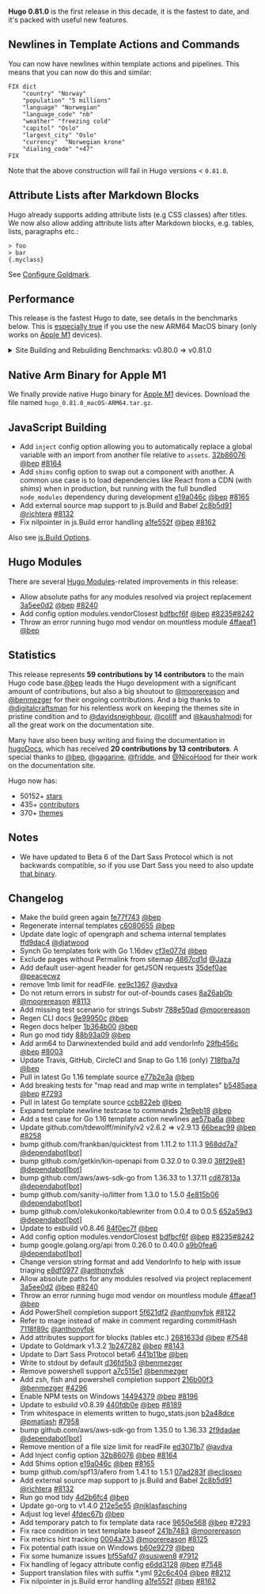 **Hugo 0.81.0** is the first release in this decade, it is the fastest to date, and it's packed with useful new features.

## Newlines in Template Actions and Commands

You can now have newlines within template actions and pipelines. This means that you can now do this and similar:

```go-html-template
FIX dict 
	"country" "Norway" 
	"population" "5 millions"
	"language" "Norwegian"
	"language_code" "nb"
	"weather" "freezing cold"
	"capitol" "Oslo"
	"largest_city" "Oslo"
	"currency"  "Norwegian krone"
	"dialing_code" "+47" 
FIX
```

Note that the above construction will fail in Hugo versions < `0.81.0`.

## Attribute Lists after Markdown Blocks

Hugo already supports adding attribute lists (e.g CSS classes) after titles. We now also allow adding attribute lists after Markdown blocks, e.g. tables, lists, paragraphs etc.:

```
> foo
> bar
{.myclass}
```

See [Configure Goldmark](https://gohugo.io/getting-started/configuration-markup#goldmark).


## Performance

This release is the fastest Hugo to date, see details in the benchmarks below. This is [especially true](https://gohugo.io/news/hugo-macos-intel-vs-arm/) if you use the new ARM64 MacOS binary (only works on [Apple M1](https://en.wikipedia.org/wiki/Apple_M1) devices).

<details>
  <summary>Site Building and Rebuilding Benchmarks: v0.80.0 => v0.81.0 </summary>

```
name                                      old time/op    new time/op    delta
SiteNew/Edit_Bundle_with_image-16            771µs ± 6%     817µs ± 7%     ~     (p=0.200 n=4+4)
SiteNew/Edit_Bundle_with_JSON_file-16        728µs ± 2%     737µs ± 1%     ~     (p=0.343 n=4+4)
SiteNew/Edit_Tags_and_categories-16         16.6ms ± 5%    16.3ms ± 3%     ~     (p=0.686 n=4+4)
SiteNew/Edit_Canonify_URLs-16               29.4ms ± 6%    26.9ms ± 4%   -8.37%  (p=0.029 n=4+4)
SiteNew/Edit_Deep_content_tree-16           33.8ms ± 3%    31.2ms ± 3%   -7.53%  (p=0.029 n=4+4)
SiteNew/Edit_Many_HTML_templates-16         12.1ms ± 2%    11.6ms ± 1%   -3.94%  (p=0.029 n=4+4)
SiteNew/Edit_Page_collections-16            20.6ms ± 1%    19.8ms ± 0%   -3.57%  (p=0.029 n=4+4)
SiteNew/Edit_List_terms-16                  3.91ms ± 1%    3.81ms ± 2%   -2.52%  (p=0.029 n=4+4)
SiteNew/Regular_Bundle_with_image-16        6.15ms ± 2%    5.53ms ± 2%  -10.11%  (p=0.029 n=4+4)
SiteNew/Regular_Bundle_with_JSON_file-16    6.26ms ± 4%    5.76ms ± 4%   -7.98%  (p=0.029 n=4+4)
SiteNew/Regular_Tags_and_categories-16      26.2ms ± 2%    25.5ms ± 1%   -2.42%  (p=0.029 n=4+4)
SiteNew/Regular_Canonify_URLs-16            34.7ms ± 8%    33.8ms ± 9%     ~     (p=0.486 n=4+4)
SiteNew/Regular_Deep_content_tree-16        43.8ms ± 1%    43.4ms ± 6%     ~     (p=0.343 n=4+4)
SiteNew/Regular_Many_HTML_templates-16      21.5ms ± 1%    19.7ms ± 2%   -8.54%  (p=0.029 n=4+4)
SiteNew/Regular_Page_collections-16         30.7ms ± 2%    28.2ms ± 1%   -8.23%  (p=0.029 n=4+4)
SiteNew/Regular_List_terms-16               9.70ms ± 1%    8.95ms ± 0%   -7.72%  (p=0.029 n=4+4)

name                                      old alloc/op   new alloc/op   delta
SiteNew/Edit_Bundle_with_image-16            437kB ± 0%     428kB ± 0%   -2.02%  (p=0.029 n=4+4)
SiteNew/Edit_Bundle_with_JSON_file-16        216kB ± 0%     207kB ± 0%   -4.20%  (p=0.029 n=4+4)
SiteNew/Edit_Tags_and_categories-16         10.4MB ± 0%     9.7MB ± 0%   -6.08%  (p=0.029 n=4+4)
SiteNew/Edit_Canonify_URLs-16               84.4MB ± 0%    85.2MB ± 0%   +0.87%  (p=0.029 n=4+4)
SiteNew/Edit_Deep_content_tree-16           26.6MB ± 0%    25.6MB ± 0%   -3.57%  (p=0.029 n=4+4)
SiteNew/Edit_Many_HTML_templates-16         6.03MB ± 0%    5.75MB ± 0%   -4.57%  (p=0.029 n=4+4)
SiteNew/Edit_Page_collections-16            14.8MB ± 0%    14.2MB ± 0%   -4.10%  (p=0.029 n=4+4)
SiteNew/Edit_List_terms-16                  1.83MB ± 0%    1.73MB ± 0%   -5.51%  (p=0.029 n=4+4)
SiteNew/Regular_Bundle_with_image-16        1.93MB ± 0%    1.90MB ± 0%   -1.43%  (p=0.029 n=4+4)
SiteNew/Regular_Bundle_with_JSON_file-16    1.72MB ± 0%    1.69MB ± 0%   -1.72%  (p=0.029 n=4+4)
SiteNew/Regular_Tags_and_categories-16      14.3MB ± 0%    13.6MB ± 0%   -4.80%  (p=0.029 n=4+4)
SiteNew/Regular_Canonify_URLs-16            89.7MB ± 0%    90.2MB ± 0%   +0.61%  (p=0.029 n=4+4)
SiteNew/Regular_Deep_content_tree-16        30.4MB ± 0%    29.2MB ± 0%   -3.95%  (p=0.029 n=4+4)
SiteNew/Regular_Many_HTML_templates-16      9.26MB ± 0%    8.94MB ± 0%   -3.47%  (p=0.029 n=4+4)
SiteNew/Regular_Page_collections-16         18.5MB ± 0%    17.7MB ± 0%   -4.25%  (p=0.029 n=4+4)
SiteNew/Regular_List_terms-16               4.00MB ± 0%    3.85MB ± 0%   -3.55%  (p=0.029 n=4+4)

name                                      old allocs/op  new allocs/op  delta
SiteNew/Edit_Bundle_with_image-16            3.99k ± 0%     4.07k ± 0%   +1.80%  (p=0.029 n=4+4)
SiteNew/Edit_Bundle_with_JSON_file-16        3.99k ± 0%     4.06k ± 0%   +1.81%  (p=0.029 n=4+4)
SiteNew/Edit_Tags_and_categories-16           241k ± 0%      245k ± 0%   +1.67%  (p=0.029 n=4+4)
SiteNew/Edit_Canonify_URLs-16                 364k ± 0%      321k ± 0%  -11.78%  (p=0.029 n=4+4)
SiteNew/Edit_Deep_content_tree-16             264k ± 0%      268k ± 0%   +1.53%  (p=0.029 n=4+4)
SiteNew/Edit_Many_HTML_templates-16          90.3k ± 0%     91.0k ± 0%   +0.83%  (p=0.029 n=4+4)
SiteNew/Edit_Page_collections-16              153k ± 0%      156k ± 0%   +1.46%  (p=0.029 n=4+4)
SiteNew/Edit_List_terms-16                   30.4k ± 0%     30.9k ± 0%   +1.54%  (p=0.029 n=4+4)
SiteNew/Regular_Bundle_with_image-16         23.3k ± 0%     23.1k ± 0%   -0.57%  (p=0.029 n=4+4)
SiteNew/Regular_Bundle_with_JSON_file-16     23.3k ± 0%     23.1k ± 0%   -0.59%  (p=0.029 n=4+4)
SiteNew/Regular_Tags_and_categories-16        284k ± 0%      288k ± 0%   +1.58%  (p=0.029 n=4+4)
SiteNew/Regular_Canonify_URLs-16              387k ± 0%      343k ± 0%  -11.41%  (p=0.029 n=4+4)
SiteNew/Regular_Deep_content_tree-16          307k ± 0%      309k ± 0%   +0.52%  (p=0.029 n=4+4)
SiteNew/Regular_Many_HTML_templates-16        129k ± 0%      129k ± 0%   +0.35%  (p=0.029 n=4+4)
SiteNew/Regular_Page_collections-16           199k ± 0%      200k ± 0%   +0.55%  (p=0.029 n=4+4)
SiteNew/Regular_List_terms-16                53.5k ± 0%     53.4k ± 0%   -0.18%  (p=0.029 n=4+4)
```
</details>

## Native Arm Binary for Apple M1

We finally provide native Hugo binary for [Apple M1](https://en.wikipedia.org/wiki/Apple_M1) devices. Download the file named `hugo_0.81.0_macOS-ARM64.tar.gz`.

## JavaScript Building

* Add `inject` config option allowing you to automatically replace a global variable with an import from another file relative to `assets`. [32b86076](https://github.com/gohugoio/hugo/commit/32b86076ee1c0833b538b84e1cc9e6d79babecf2) [@bep](https://github.com/bep) [#8164](https://github.com/gohugoio/hugo/issues/8164)
* Add `shims` config option to swap out a component with another. A common use case is to load dependencies like React from a CDN  (with _shims_) when in production, but running with the full bundled `node_modules` dependency during development [e19a046c](https://github.com/gohugoio/hugo/commit/e19a046c4be9b0654884259b9df94f41561e4fc3) [@bep](https://github.com/bep) [#8165](https://github.com/gohugoio/hugo/issues/8165)
* Add external source map support to js.Build and Babel [2c8b5d91](https://github.com/gohugoio/hugo/commit/2c8b5d9165011c4b24b494e661ae60dfc7bb7d1b) [@richtera](https://github.com/richtera) [#8132](https://github.com/gohugoio/hugo/issues/8132)
* Fix nilpointer in js.Build error handling [a1fe552f](https://github.com/gohugoio/hugo/commit/a1fe552fc9e622a15010a94281f604eb85bebd84) [@bep](https://github.com/bep) [#8162](https://github.com/gohugoio/hugo/issues/8162)

Also see [js.Build Options](https://gohugo.io/hugo-pipes/js#options).

## Hugo Modules

There are several [Hugo Modules](https://gohugo.io/hugo-modules/)-related improvements in this release:

* Allow absolute paths for any modules resolved via project replacement [3a5ee0d2](https://github.com/gohugoio/hugo/commit/3a5ee0d2d6e344b12efc7a97354ec3480c4c578b) [@bep](https://github.com/bep) [#8240](https://github.com/gohugoio/hugo/issues/8240)
* Add config option modules.vendorClosest [bdfbcf6f](https://github.com/gohugoio/hugo/commit/bdfbcf6f4b4ab53a617ab76f72e8aa28da6067de) [@bep](https://github.com/bep) [#8235](https://github.com/gohugoio/hugo/issues/8235)[#8242](https://github.com/gohugoio/hugo/issues/8242)
* Throw an error running hugo mod vendor on mountless module [4ffaeaf1](https://github.com/gohugoio/hugo/commit/4ffaeaf15536596c94dc73b393ca7894e3bd5e2c) [@bep](https://github.com/bep) 


## Statistics

This release represents **59 contributions by 14 contributors** to the main Hugo code base.[@bep](https://github.com/bep) leads the Hugo development with a significant amount of contributions, but also a big shoutout to [@moorereason](https://github.com/moorereason) and [@benmezger](https://github.com/benmezger) for their ongoing contributions. And a big thanks to [@digitalcraftsman](https://github.com/digitalcraftsman) for his relentless work on keeping the themes site in pristine condition and to [@davidsneighbour](https://github.com/davidsneighbour), [@coliff](https://github.com/coliff) and [@kaushalmodi](https://github.com/kaushalmodi) for all the great work on the documentation site.

Many have also been busy writing and fixing the documentation in [hugoDocs](https://github.com/gohugoio/hugoDocs), 
which has received **20 contributions by 13 contributors**. A special thanks to [@bep](https://github.com/bep), [@gagarine](https://github.com/gagarine), [@fridde](https://github.com/fridde), and [@NicoHood](https://github.com/NicoHood) for their work on the documentation site.


Hugo now has:

* 50152+ [stars](https://github.com/gohugoio/hugo/stargazers)
* 435+ [contributors](https://github.com/gohugoio/hugo/graphs/contributors)
* 370+ [themes](http://themes.gohugo.io/)


## Notes

* We have updated to Beta 6 of the Dart Sass Protocol which is not backwards compatible, so if you use Dart Sass you need to also update [that binary](https://gohugo.io/hugo-pipes/scss-sass/#options).

## Changelog

* Make the build green again [fe77f743](https://github.com/gohugoio/hugo/commit/fe77f7434bc0d7a9b54af69014eb28dbea2b236b) [@bep](https://github.com/bep) 
* Regenerate internal templates [c6080655](https://github.com/gohugoio/hugo/commit/c60806550a21062936b0d02708c9a8c240cafa9d) [@bep](https://github.com/bep) 
* Update date logic of opengraph and schema internal templates [ffd9dac4](https://github.com/gohugoio/hugo/commit/ffd9dac4218b8f1709de04f7131ca661715fc481) [@djatwood](https://github.com/djatwood) 
* Synch Go templates fork with Go 1.16dev [cf3e077d](https://github.com/gohugoio/hugo/commit/cf3e077da304e6f4d7c22f8296e1382335d055c6) [@bep](https://github.com/bep) 
* Exclude pages without Permalink from sitemap [4867cd1d](https://github.com/gohugoio/hugo/commit/4867cd1dea34ee53fb73cede2bcff4792e470104) [@Jaza](https://github.com/Jaza) 
* Add default user-agent header for getJSON requests [35def0ae](https://github.com/gohugoio/hugo/commit/35def0ae4560bb86febd12663bf5602485ad4b20) [@peacecwz](https://github.com/peacecwz) 
* remove 1mb limit for readFile. [ee9c1367](https://github.com/gohugoio/hugo/commit/ee9c1367635eab446fcf9baa1ab8b4066882548e) [@avdva](https://github.com/avdva) 
* Do not return errors in substr for out-of-bounds cases [8a26ab0b](https://github.com/gohugoio/hugo/commit/8a26ab0bc5dd9fa34e1362681fc08b0e522cd4ea) [@moorereason](https://github.com/moorereason) [#8113](https://github.com/gohugoio/hugo/issues/8113)
* Add missing test scenario for strings.Substr [788e50ad](https://github.com/gohugoio/hugo/commit/788e50ad3a55609ed49ce0b7ee98965c181fe9cf) [@moorereason](https://github.com/moorereason) 
* Regen CLI docs [9e99950c](https://github.com/gohugoio/hugo/commit/9e99950c6ebf82c85ee52a8de85e284a506a2f90) [@bep](https://github.com/bep) 
* Regen docs helper [1b364b00](https://github.com/gohugoio/hugo/commit/1b364b003f68df3adb1644769fe69810d85e3897) [@bep](https://github.com/bep) 
* Run go mod tidy [88b93a09](https://github.com/gohugoio/hugo/commit/88b93a09dc79518d7fbd14681eeeea3411dab1dd) [@bep](https://github.com/bep) 
* Add arm64 to Darwinextended build and add vendorInfo [29fb456c](https://github.com/gohugoio/hugo/commit/29fb456c9e63ee1a2314bf4a7227a5146e7f9b31) [@bep](https://github.com/bep) [#8003](https://github.com/gohugoio/hugo/issues/8003)
* Update Travis, GitHub, CircleCI and Snap to Go 1.16 (only) [718fba7d](https://github.com/gohugoio/hugo/commit/718fba7d63424017cb3b9774c33e7acc69c68af6) [@bep](https://github.com/bep) 
* Pull in latest Go 1.16 template source [e77b2e3a](https://github.com/gohugoio/hugo/commit/e77b2e3aa0b24c5ca960905772335b27845705eb) [@bep](https://github.com/bep) 
* Add breaking tests for "map read and map write in templates" [b5485aea](https://github.com/gohugoio/hugo/commit/b5485aeae7e1f73f18835fbf0b8eedc305d450d0) [@bep](https://github.com/bep) [#7293](https://github.com/gohugoio/hugo/issues/7293)
* Pull in latest Go template source [ccb822eb](https://github.com/gohugoio/hugo/commit/ccb822eb5afad210432eb46ec3727e3536a87f58) [@bep](https://github.com/bep) 
* Expand template newline testcase to commands [21e9eb18](https://github.com/gohugoio/hugo/commit/21e9eb18acc2a2f8d8b97f096615b836e65091a2) [@bep](https://github.com/bep) 
* Add a test case for Go 1.16 template action newlines [ae57ba6a](https://github.com/gohugoio/hugo/commit/ae57ba6a9dee87347fa2d5e8c6865f390989622e) [@bep](https://github.com/bep) 
* Update github.com/tdewolff/minify/v2 v2.6.2 => v2.9.13 [66beac99](https://github.com/gohugoio/hugo/commit/66beac99c64b5e5fe7bec0bda437ba5858d49a36) [@bep](https://github.com/bep) [#8258](https://github.com/gohugoio/hugo/issues/8258)
* bump github.com/frankban/quicktest from 1.11.2 to 1.11.3 [968dd7a7](https://github.com/gohugoio/hugo/commit/968dd7a711063934af84bd1c017c58a1e66f51bb) [@dependabot[bot]](https://github.com/apps/dependabot) 
* bump github.com/getkin/kin-openapi from 0.32.0 to 0.39.0 [38f29e81](https://github.com/gohugoio/hugo/commit/38f29e817f2058ed56f96fb8e628315f3ab5d7f9) [@dependabot[bot]](https://github.com/apps/dependabot) 
* bump github.com/aws/aws-sdk-go from 1.36.33 to 1.37.11 [cd87813a](https://github.com/gohugoio/hugo/commit/cd87813aa0327ec7a7e6f023dadcea5a3e6a9fef) [@dependabot[bot]](https://github.com/apps/dependabot) 
* bump github.com/sanity-io/litter from 1.3.0 to 1.5.0 [4e815b06](https://github.com/gohugoio/hugo/commit/4e815b063e4af70f21b6796688025675253bec65) [@dependabot[bot]](https://github.com/apps/dependabot) 
* bump github.com/olekukonko/tablewriter from 0.0.4 to 0.0.5 [652a59d3](https://github.com/gohugoio/hugo/commit/652a59d38523e23e39376cba9c554abbe87b198d) [@dependabot[bot]](https://github.com/apps/dependabot) 
* Update to esbuild v0.8.46 [84f0ec7f](https://github.com/gohugoio/hugo/commit/84f0ec7f80855dcc9b123418bcbf816b5efa2cdf) [@bep](https://github.com/bep) 
* Add config option modules.vendorClosest [bdfbcf6f](https://github.com/gohugoio/hugo/commit/bdfbcf6f4b4ab53a617ab76f72e8aa28da6067de) [@bep](https://github.com/bep) [#8235](https://github.com/gohugoio/hugo/issues/8235)[#8242](https://github.com/gohugoio/hugo/issues/8242)
* bump google.golang.org/api from 0.26.0 to 0.40.0 [a9b0fea6](https://github.com/gohugoio/hugo/commit/a9b0fea6a3aec658912a8db134824dee4a9b6369) [@dependabot[bot]](https://github.com/apps/dependabot) 
* Change version string format and add VendorInfo to help with issue triaging [e8df0977](https://github.com/gohugoio/hugo/commit/e8df09774534abe6131eb455b4f5c614fb438983) [@anthonyfok](https://github.com/anthonyfok) 
* Allow absolute paths for any modules resolved via project replacement [3a5ee0d2](https://github.com/gohugoio/hugo/commit/3a5ee0d2d6e344b12efc7a97354ec3480c4c578b) [@bep](https://github.com/bep) [#8240](https://github.com/gohugoio/hugo/issues/8240)
* Throw an error running hugo mod vendor on mountless module [4ffaeaf1](https://github.com/gohugoio/hugo/commit/4ffaeaf15536596c94dc73b393ca7894e3bd5e2c) [@bep](https://github.com/bep) 
* Add PowerShell completion support [5f621df2](https://github.com/gohugoio/hugo/commit/5f621df2570236a08cd21e8dd1c60502ec3db328) [@anthonyfok](https://github.com/anthonyfok) [#8122](https://github.com/gohugoio/hugo/issues/8122)
* Refer to mage instead of make in comment regarding commitHash [7118f89c](https://github.com/gohugoio/hugo/commit/7118f89cf35246767e26dcb5e747469ffa61f473) [@anthonyfok](https://github.com/anthonyfok) 
* Add attributes support for blocks (tables etc.) [2681633d](https://github.com/gohugoio/hugo/commit/2681633db8d340d2dc59cf801419874d572fc704) [@bep](https://github.com/bep) [#7548](https://github.com/gohugoio/hugo/issues/7548)
* Update to Goldmark v1.3.2 [1b247282](https://github.com/gohugoio/hugo/commit/1b2472825664763c0b88807b0d193e73553423ec) [@bep](https://github.com/bep) [#8143](https://github.com/gohugoio/hugo/issues/8143)
* Update to Dart Sass Protocol beta6 [441b11be](https://github.com/gohugoio/hugo/commit/441b11beec3cf0371ff9a2898f220a0bf00faf8c) [@bep](https://github.com/bep) 
* Write to stdout by default [d36fd5b3](https://github.com/gohugoio/hugo/commit/d36fd5b3ee6989203de2a29b1de67521fd1c8ea5) [@benmezger](https://github.com/benmezger) 
* Remove powershell support [a7c515e1](https://github.com/gohugoio/hugo/commit/a7c515e1b56e8cab34ca2647b4116904df9c8250) [@benmezger](https://github.com/benmezger) 
* Add zsh, fish and powershell completion support [216b00f3](https://github.com/gohugoio/hugo/commit/216b00f358dbfa36b34ff515d7f4f88387156db8) [@benmezger](https://github.com/benmezger) [#4296](https://github.com/gohugoio/hugo/issues/4296)
* Enable NPM tests on Windows [14494379](https://github.com/gohugoio/hugo/commit/144943798c2a199ed256ae901a14d3c918055eba) [@bep](https://github.com/bep) [#8196](https://github.com/gohugoio/hugo/issues/8196)
* Update to esbuild v0.8.39 [440fdb0e](https://github.com/gohugoio/hugo/commit/440fdb0eb96b3230ddefee732b0c1afe52a37228) [@bep](https://github.com/bep) [#8189](https://github.com/gohugoio/hugo/issues/8189)
* Trim whitespace in elements written to hugo_stats.json [b2a48dce](https://github.com/gohugoio/hugo/commit/b2a48dce58abd3a661aa198af3277ef12f44cce0) [@pmatiash](https://github.com/pmatiash) [#7958](https://github.com/gohugoio/hugo/issues/7958)
* bump github.com/aws/aws-sdk-go from 1.35.0 to 1.36.33 [2f9dadae](https://github.com/gohugoio/hugo/commit/2f9dadae4072960bbaec3656347e20eec238288c) [@dependabot[bot]](https://github.com/apps/dependabot) 
* Remove mention of a file size limit for readFile [ed3071b7](https://github.com/gohugoio/hugo/commit/ed3071b753c8dec83a2c054624e49b204553ecd3) [@avdva](https://github.com/avdva) 
* Add Inject config option [32b86076](https://github.com/gohugoio/hugo/commit/32b86076ee1c0833b538b84e1cc9e6d79babecf2) [@bep](https://github.com/bep) [#8164](https://github.com/gohugoio/hugo/issues/8164)
* Add Shims option [e19a046c](https://github.com/gohugoio/hugo/commit/e19a046c4be9b0654884259b9df94f41561e4fc3) [@bep](https://github.com/bep) [#8165](https://github.com/gohugoio/hugo/issues/8165)
* bump github.com/spf13/afero from 1.4.1 to 1.5.1 [07ad283f](https://github.com/gohugoio/hugo/commit/07ad283f686904e5835f621d73ed342ba2a48eb3) [@eclipseo](https://github.com/eclipseo) 
* Add external source map support to js.Build and Babel [2c8b5d91](https://github.com/gohugoio/hugo/commit/2c8b5d9165011c4b24b494e661ae60dfc7bb7d1b) [@richtera](https://github.com/richtera) [#8132](https://github.com/gohugoio/hugo/issues/8132)
* Run go mod tidy [4d2b6fc4](https://github.com/gohugoio/hugo/commit/4d2b6fc4c0e714f3f1ed345d6d75ed1662948791) [@bep](https://github.com/bep) 
* Update go-org to v1.4.0 [212e5e55](https://github.com/gohugoio/hugo/commit/212e5e554284bc9368e52a512ed09be5a0224d3e) [@niklasfasching](https://github.com/niklasfasching) 
* Adjust log level [4fdec67b](https://github.com/gohugoio/hugo/commit/4fdec67b1155ae1cdf051582d9ab387286b71a07) [@bep](https://github.com/bep) 
* Add temporary patch to fix template data race [9650e568](https://github.com/gohugoio/hugo/commit/9650e568418a316e71ad94d7e27caf544a4a2d0d) [@bep](https://github.com/bep) [#7293](https://github.com/gohugoio/hugo/issues/7293)
* Fix race condition in text template baseof [241b7483](https://github.com/gohugoio/hugo/commit/241b7483ea954653512d4895ad6bacf79ee26ddc) [@moorereason](https://github.com/moorereason) 
* Fix metrics hint tracking [0004a733](https://github.com/gohugoio/hugo/commit/0004a733c85cee991a8a170e93cd69c326cc8f2f) [@moorereason](https://github.com/moorereason) [#8125](https://github.com/gohugoio/hugo/issues/8125)
* Fix potential path issue on Windows [b60e9279](https://github.com/gohugoio/hugo/commit/b60e9279ab95030828eb4f822be96250284c4d8d) [@bep](https://github.com/bep) 
* Fix some humanize issues [bf55afd7](https://github.com/gohugoio/hugo/commit/bf55afd71f2fdb47272ebf1188c9cc87df47b233) [@susiwen8](https://github.com/susiwen8) [#7912](https://github.com/gohugoio/hugo/issues/7912)
* Fix handling of legacy attribute config [e6dd3128](https://github.com/gohugoio/hugo/commit/e6dd312812c7c711986af2d60f2999d116b82ea0) [@bep](https://github.com/bep) [#7548](https://github.com/gohugoio/hugo/issues/7548)
* Support translation files with suffix *.yml [92c6c404](https://github.com/gohugoio/hugo/commit/92c6c40419bdc13b8bb422a212d1d79240356651) [@bep](https://github.com/bep) [#8212](https://github.com/gohugoio/hugo/issues/8212)
* Fix nilpointer in js.Build error handling [a1fe552f](https://github.com/gohugoio/hugo/commit/a1fe552fc9e622a15010a94281f604eb85bebd84) [@bep](https://github.com/bep) [#8162](https://github.com/gohugoio/hugo/issues/8162)



